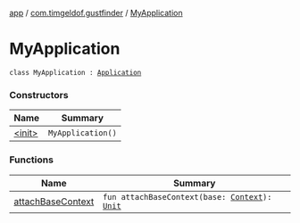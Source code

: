 [app](../../index.md) / [com.timgeldof.gustfinder](../index.md) / [MyApplication](./index.md)

# MyApplication

`class MyApplication : `[`Application`](https://developer.android.com/reference/android/app/Application.html)

### Constructors

| Name | Summary |
|---|---|
| [&lt;init&gt;](-init-.md) | `MyApplication()` |

### Functions

| Name | Summary |
|---|---|
| [attachBaseContext](attach-base-context.md) | `fun attachBaseContext(base: `[`Context`](https://developer.android.com/reference/android/content/Context.html)`): `[`Unit`](https://kotlinlang.org/api/latest/jvm/stdlib/kotlin/-unit/index.html) |
